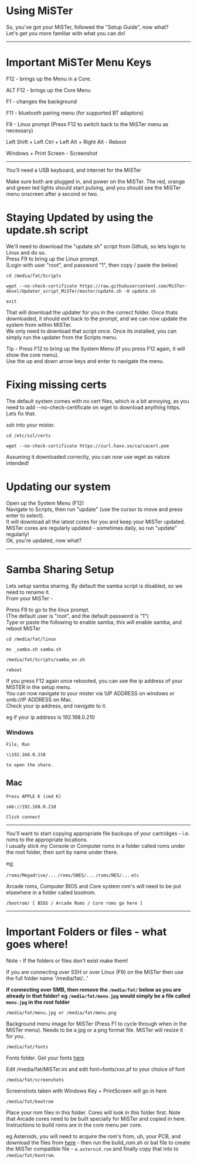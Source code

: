 # Using MiSTer

So, you've got your MiSTer, followed the "Setup Guide",  now what?  
Let's get you more familiar with what you can do!

*** 

# Important MiSTer Menu Keys
F12 - brings up the Menu in a Core.

ALT F12 - brings up the Core Menu

F1 - changes the background

F11 - bluetooth pairing menu  (for supported BT adaptors)

F9 - Linux prompt (Press F12 to switch back to the MiSTer menu as necessary)

Left Shift + Left Ctrl + Left Alt + Right Alt -  Reboot

Windows + Print Screen - Screenshot



***

You'll need a USB keyboard, and internet for the MiSTer

Make sure both are plugged in, and power on the MiSTer.
The red, orange and green led lights should start pulsing, and you should see the MiSTer menu onscreen after a second or two.




# Staying Updated by using the update.sh script

We'll need to download the "update.sh" script from Github, so lets login to Linux and do so.   
Press F9 to bring up the Linux prompt.   
(Login with user "root", and password "1", then copy / paste the below)   

`cd /media/fat/Scripts`

`wget --no-check-certificate https://raw.githubusercontent.com/MiSTer-devel/Updater_script_MiSTer/master/update.sh -O update.sh`

`exit`

That will download the updater for you in the correct folder.  Once thats downloaded, it should exit back to the prompt, and we can now update the system from within MiSTer.   
We only need to download that script once.  Once its installed, you can simply run the updater from the Scripts menu.

Tip - Press F12 to bring up the System Menu (if you press F12 again, it will show the core menu).   
Use the up and down arrow keys and enter to navigate the menu.   


# Fixing missing certs

The default system comes with no cert files, which is a bit annoying, as you need to add --no-check-certificate on wget to download anything https.   Lets fix that.

ssh into your mister.


`cd /etc/ssl/certs`

`wget --no-check-certificate https://curl.haxx.se/ca/cacert.pem`


Assuming it downloaded correctly, you can _now_ use wget as nature intended!


# Updating our system
Open up the System Menu (F12)   
Navigate to Scripts, then run "update" (use the cursor to move and press enter to select).   
It will download all the latest cores for you and keep your MiSTer updated.   
MiSTer cores are regularly updated - sometimes daily, so run "update" regularly!   
Ok, you're updated, now what?   


***


# Samba Sharing Setup
Lets setup samba sharing.  By default the samba script is disabled, so we need to rename it.   
From your MiSTer - 

Press F9 to go to the linux prompt.   
(The default user is "root", and the default password is "1")   
Type or paste the following to enable samba, this will enable samba, and reboot MiSTer   

`cd /media/fat/linux`

`mv _samba.sh samba.sh`

`/media/fat/Scripts/samba_on.sh`

`reboot`

If you press F12 again once rebooted, you can see the ip address of your MiSTER in the setup menu.   
You can now navigate to your mister via \\\IP ADDRESS on windows or smb://IP ADDRESS on Mac.   
Check your ip address, and navigate to it.   

eg if your ip address is 192.168.0.210

### Windows
`File, Run`

`\\192.168.0.210 `

`to open the share.`


## Mac
`Press APPLE K (cmd K)`

`smb://192.168.0.210`

`Click connect`



***

You'll want to start copying appropriate file backups of your cartridges - i.e. roms to the appropriate locations.   
I usually stick my Console or Computer roms in a folder called roms under the root folder, then sort by name under there.   

eg;

`/roms/Megadrive/...`
`/roms/SNES/...`
`/roms/NES/...`
`etc`

Arcade roms, Computer BIOS and Core system rom's will need to be put elsewhere in a folder called bootrom.

`/bootrom/ [ BIOS / Arcade Roms / Core roms go here ] `
***

# Important Folders or files - what goes where!
Note - If the folders or files don't exist make them!

If you are connecting over SSH or over Linux (F9) on the MiSTer then use the full folder name '/media/fat/...'

**If connecting over SMB, then remove the  `/media/fat/` below as you are already in that folder!**
**eg `/media/fat/menu.jpg` would simply be a file called `menu.jpg` in the root folder**



`/media/fat/menu.jpg or /media/fat/menu.png`

Background menu image for MiSTer (Press F1 to cycle through when in the MiSTer menu).  Needs to be a jpg or a png format file.  MiSTer will resize it for you.


`/media/fat/fonts`

Fonts folder.  Get your fonts [here](https://github.com/MiSTer-devel/Fonts_MiSTer)

Edit /media/fat/MiSTer.ini and edit font=fonts/xxx.pf to your choice of font



`/media/fat/screenshots`

Screenshots taken with Windows Key + PrintScreen will go in here


`/media/fat/bootrom`

Place your rom files in this folder.  Cores will look in this folder first.  Note that Arcade cores need to be built specially for MiSTer and copied in here.  Instructions to build roms are in the core menu per core.

eg Asteroids, you will need to acquire the rom's from, uh, your PCB, and download the files from [here](https://github.com/MiSTer-devel/Arcade-Asteroids_MiSTer/tree/master/releases) - then run the build_rom.sh or bat file to create the MiSTer compatible file -  `a.asteroid.rom` and finally copy that into to `/media/fat/bootrom`.